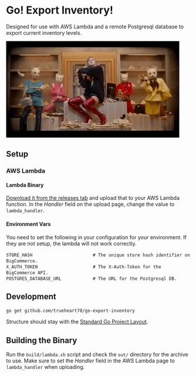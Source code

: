 # Go! Export Inventory!

Designed for use with AWS Lambda and a remote Postgresql database to export current inventory
levels.

![Taylor Swift - Money Bat][taylor]

## Setup

### AWS Lambda

#### Lambda Binary

[Download it from the releases tab][releases] and upload that to your AWS Lambda function. In the _Handler_
field on the upload page, change the value to `lambda_handler`.

#### Environment Vars

You need to set the following in your configuration for your environment. If they are not setup, the lambda
will not work correctly.

```
STORE_HASH                       # The unique store hash identifier on BigCommerce.
X_AUTH_TOKEN                     # The X-Auth-Token for the BigCommerce API.
POSTGRES_DATABASE_URL            # The URL for the Postgresql DB.
```

## Development

```
go get github.com/trueheart78/go-export-inventory
```

Structure should stay with the [Standard Go Project Layout][layout].

## Building the Binary

Run the `build/lambda.sh` script and check the `out/` directory for the archive to use. Make sure to set the
_Handler_ field in the AWS Lambda page to `lambda_handler` when uploading.

[layout]: https://github.com/golang-standards/project-layout
[releases]: https://github.com/trueheart78/go-export-inventory/releases
[taylor]: assets/taylor-swift-money-bat.gif
